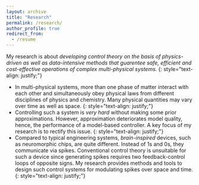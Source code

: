 ```yaml
---
layout: archive
title: "Research"
permalink: /research/
author_profile: true
redirect_from:
  - /resume
---
```



My research is about *developing control theory on the basis of physics-driven as well as data-intensive methods that guarentee safe, efficient and cost-effective operations of complex multi-physical systems.* 
{: style="text-align: justify;"}

* In multi-physical systems, more than one phase of matter interact with each other and simultaneously obey physical laws from different disciplines of physics and chemistry. Many physical quantities may vary over time as well as space.
{: style="text-align: justify;"}
* Controlling such a system is *very hard* without making some prior approximations. However, approximation deteriorates model quality, hence, the performance of a model-based controller. A key focus of my research is to rectify this issue. 
{: style="text-align: justify;"}
* Compared to typical engineering systems, *brain-inspired* devices, such as neuromorphic chips, are quite different. Instead of 1s and 0s, they communicate via spikes. Conventional control theory is unsuitable for such a device since generating spikes requires two feedback-control loops of opposite signs. My research provides methods and tools to design such control systems for modulating spikes over space and time.
{: style="text-align: justify;"}

